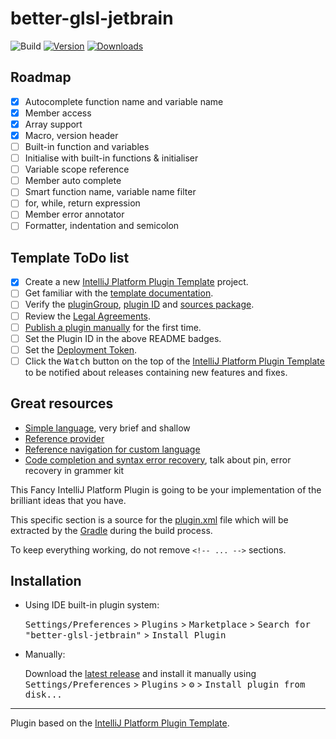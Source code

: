 # better-glsl-jetbrain

![Build](https://github.com/LeeTeng2001/better-glsl-jetbrain/workflows/Build/badge.svg)
[![Version](https://img.shields.io/jetbrains/plugin/v/PLUGIN_ID.svg)](https://plugins.jetbrains.com/plugin/PLUGIN_ID)
[![Downloads](https://img.shields.io/jetbrains/plugin/d/PLUGIN_ID.svg)](https://plugins.jetbrains.com/plugin/PLUGIN_ID)

## Roadmap
- [x] Autocomplete function name and variable name
- [x] Member access
- [x] Array support
- [x] Macro, version header
- [ ] Built-in function and variables
- [ ] Initialise with built-in functions & initialiser
- [ ] Variable scope reference
- [ ] Member auto complete
- [ ] Smart function name, variable name filter
- [ ] for, while, return expression
- [ ] Member error annotator
- [ ] Formatter, indentation and semicolon

## Template ToDo list
- [x] Create a new [IntelliJ Platform Plugin Template][template] project.
- [ ] Get familiar with the [template documentation][template].
- [ ] Verify the [pluginGroup](/gradle.properties), [plugin ID](/src/main/resources/META-INF/plugin.xml) and [sources package](/src/main/kotlin).
- [ ] Review the [Legal Agreements](https://plugins.jetbrains.com/docs/marketplace/legal-agreements.html).
- [ ] [Publish a plugin manually](https://plugins.jetbrains.com/docs/intellij/publishing-plugin.html?from=IJPluginTemplate) for the first time.
- [ ] Set the Plugin ID in the above README badges.
- [ ] Set the [Deployment Token](https://plugins.jetbrains.com/docs/marketplace/plugin-upload.html).
- [ ] Click the <kbd>Watch</kbd> button on the top of the [IntelliJ Platform Plugin Template][template] to be notified about releases containing new features and fixes.

## Great resources
- [Simple language](https://plugins.jetbrains.com/docs/intellij/custom-language-support-tutorial.html), very brief and shallow
- [Reference provider](https://intellij-support.jetbrains.com/hc/en-us/community/posts/206117609-Problems-to-add-PsiReferenceContributor)
- [Reference navigation for custom language](https://intellij-support.jetbrains.com/hc/en-us/community/posts/206763465-Navigation-from-usage-to-declaration-for-custom-language)
- [Code completion and syntax error recovery](https://intellij-support.jetbrains.com/hc/en-us/community/posts/360000081950-Code-completion-and-syntax-error-recovery), talk about pin, error recovery in grammer kit

<!-- Plugin description -->
This Fancy IntelliJ Platform Plugin is going to be your implementation of the brilliant ideas that you have.

This specific section is a source for the [plugin.xml](/src/main/resources/META-INF/plugin.xml) file which will be extracted by the [Gradle](/build.gradle.kts) during the build process.

To keep everything working, do not remove `<!-- ... -->` sections. 
<!-- Plugin description end -->

## Installation

- Using IDE built-in plugin system:
  
  <kbd>Settings/Preferences</kbd> > <kbd>Plugins</kbd> > <kbd>Marketplace</kbd> > <kbd>Search for "better-glsl-jetbrain"</kbd> >
  <kbd>Install Plugin</kbd>
  
- Manually:

  Download the [latest release](https://github.com/LeeTeng2001/better-glsl-jetbrain/releases/latest) and install it manually using
  <kbd>Settings/Preferences</kbd> > <kbd>Plugins</kbd> > <kbd>⚙️</kbd> > <kbd>Install plugin from disk...</kbd>


---
Plugin based on the [IntelliJ Platform Plugin Template][template].

[template]: https://github.com/JetBrains/intellij-platform-plugin-template
